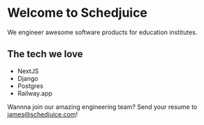 # Welcome to Schedjuice
We engineer awesome software products for education institutes.

## The tech we love
- NextJS
- Django
- Postgres
- Railway.app

Wannna join our amazing engineering team? Send your resume to james@schedjuice.com!
